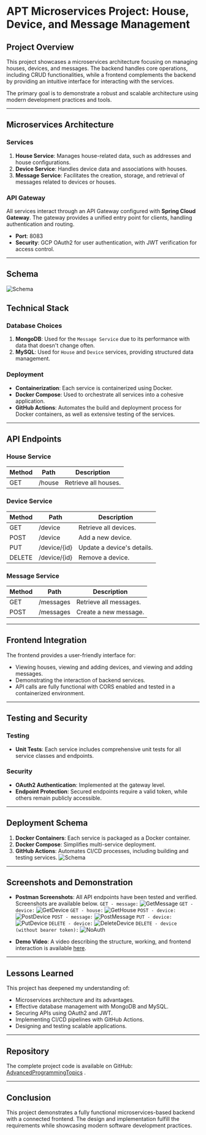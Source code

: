 # APT Microservices Project: House, Device, and Message Management

## Project Overview
This project showcases a microservices architecture focusing on managing houses, devices, and messages. The backend handles core operations, including CRUD functionalities, while a frontend complements the backend by providing an intuitive interface for interacting with the services.

The primary goal is to demonstrate a robust and scalable architecture using modern development practices and tools.

---

## Microservices Architecture

### Services
1. **House Service**: Manages house-related data, such as addresses and house configurations.
2. **Device Service**: Handles device data and associations with houses.
3. **Message Service**: Facilitates the creation, storage, and retrieval of messages related to devices or houses.

### API Gateway
All services interact through an API Gateway configured with **Spring Cloud Gateway**. The gateway provides a unified entry point for clients, handling authentication and routing.

- **Port**: 8083
- **Security**: GCP OAuth2 for user authentication, with JWT verification for access control.

---

## Schema

![Schema](/md-images/schema.png)

## Technical Stack

### Database Choices
1. **MongoDB**: Used for the `Message Service` due to its performance with data that doesn't change often.
2. **MySQL**: Used for `House` and `Device` services, providing structured data management.

### Deployment
- **Containerization**: Each service is containerized using Docker.
- **Docker Compose**: Used to orchestrate all services into a cohesive application.
- **GitHub Actions**: Automates the build and deployment process for Docker containers, as well as extensive testing of the services.

---

## API Endpoints

### House Service
| Method | Path          | Description                  |
|--------|---------------|------------------------------|
| GET    | /house       | Retrieve all houses.         |

### Device Service
| Method | Path            | Description                     |
|--------|-----------------|---------------------------------|
| GET    | /device        | Retrieve all devices.           |
| POST   | /device        | Add a new device.               |
| PUT    | /device/{id}   | Update a device's details.      |
| DELETE | /device/{id}   | Remove a device.                |

### Message Service
| Method | Path             | Description                    |
|--------|------------------|--------------------------------|
| GET    | /messages        | Retrieve all messages.         |
| POST   | /messages        | Create a new message.          |

---

## Frontend Integration
The frontend provides a user-friendly interface for:
- Viewing houses, viewing and adding devices, and viewing and adding messages.
- Demonstrating the interaction of backend services.
- API calls are fully functional with CORS enabled and tested in a containerized environment.

---

## Testing and Security

### Testing
- **Unit Tests**: Each service includes comprehensive unit tests for all service classes and endpoints.

### Security
- **OAuth2 Authentication**: Implemented at the gateway level.
- **Endpoint Protection**: Secured endpoints require a valid token, while others remain publicly accessible.

---

## Deployment Schema

1. **Docker Containers**: Each service is packaged as a Docker container.
2. **Docker Compose**: Simplifies multi-service deployment.
3. **GitHub Actions**: Automates CI/CD processes, including building and testing services.
![Schema](/md-images/schema.png)


---

## Screenshots and Demonstration
- **Postman Screenshots**: All API endpoints have been tested and verified. Screenshots are available below.
`GET - message:`
![GetMessage](/md-images/message-get.png)
`GET - device:`
![GetDevice](/md-images/device-get.png)
`GET - house:`
![GetHouse](/md-images/house-get.png)
`POST - device:`
![PostDevice](/md-images/device-post.png)
`POST - message:`
![PostMessage](/md-images/message-post.png)
`PUT - device:`
![PutDevice](/md-images/device-put.png)
`DELETE - device:`
![DeleteDevice](/md-images/device-delete.png)
`DELETE - device (without bearer token):`
![NoAuth](/md-images/unauth.png)


- **Demo Video**: A video describing the structure, working, and frontend interaction is available [here](#).

---

## Lessons Learned
This project has deepened my understanding of:
- Microservices architecture and its advantages.
- Effective database management with MongoDB and MySQL.
- Securing APIs using OAuth2 and JWT.
- Implementing CI/CD pipelines with GitHub Actions.
- Designing and testing scalable applications.

---

## Repository
The complete project code is available on GitHub: [AdvancedProgrammingTopics](https://github.com/Xandro-VdV/AdvancedProgrammingTopics) .

---

## Conclusion
This project demonstrates a fully functional microservices-based backend with a connected frontend. The design and implementation fulfill the requirements while showcasing modern software development practices.
